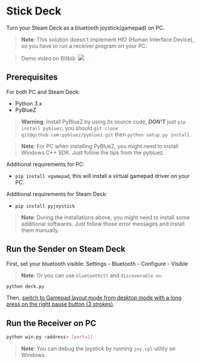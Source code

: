 # Stick Deck

Turn your Steam Deck as a bluetooth joystick(gamepad) on PC.

> **Note**: This solution doesn't implement HID (Human Interface Device), so you have to run a receiver program on your PC.

> Demo video on Bilibili:
> [![](https://bb-embed.zjffun.com/embed?v=BV19s4y1x7KM)](https://www.bilibili.com/video/BV19s4y1x7KM/)

## Prerequisites

For both PC and Steam Deck:

- Python 3.x
- PyBlueZ

> **Warning**: Install PyBlueZ by using its source code, **_DON'T_** just `pip install pybluez`, you should `git clone git@github.com:pybluez/pybluez.git` then `python setup.py install`.

> **Note**: For PC when installing PyBlueZ, you might need to install Windows C++ SDK. Just follow the tips from the pybluez.

Additional requirements for PC:

- `pip install vgamepad`, this will install a virtual gamepad driver on your PC.

Additional requirements for Steam Deck:

- `pip install pyjoystick`

> **Note**: During the installations above, you might need to install some additional softwares. Just follow those error messages and install them manually.

## Run the Sender on Steam Deck

First, set your bluetooth visible: Settings - Bluetooth - Configure - Visible

> **Note**: Or you can use `bluetoothctl` and `discoverable on`.

```bash
python deck.py
```

Then, [switch to Gamepad layout mode from desktop mode with a long press on the right pause button (3 strokes)](https://github.com/ValveSoftware/steam-for-linux/issues/8904).

## Run the Receiver on PC

```bash
python win.py <address> [port=1]
```

> **Note**: You can debug the joystick by running `joy.cpl` utility on Windows.
